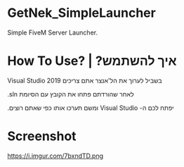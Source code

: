 # GetNek_SimpleLauncher
Simple FiveM Server Launcher.

# How To Use? | ?איך להשתמש
Visual Studio 2019 בשביל לערוך את הל'אנצר אתם צריכים

.sln לאחר שהורדתם פתחו את הקובץ עם הסיומת

.ומשם תערכו אותו כפי שאתם רוצים Visual Studio -יפתח לכם ה

# Screenshot

https://i.imgur.com/7bxndTD.png
